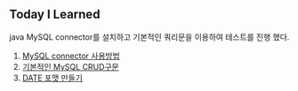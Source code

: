 ## Today I Learned

java MySQL connector를 설치하고 기본적인 쿼리문을 이용하여 테스트를 진행 했다.

1. [MySQL connector 사용방법](https://github.com/eNoLJ/TIL/blob/main/MySQL/MySQL%20Connector.md)
2. [기본적인 MySQL CRUD구문](https://github.com/eNoLJ/TIL/blob/main/MySQL/MySQL%20CRUD.md)
3. [DATE 포맷 만들기](https://github.com/eNoLJ/TIL/blob/main/MySQL/DATE%20format.md)
